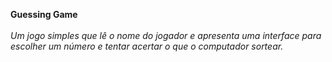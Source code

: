<b>Guessing Game<br/></b>
<i>
  <br/>Um jogo simples que lê o nome do jogador e apresenta uma interface para escolher um número e tentar acertar o que o computador sortear.
</i>
